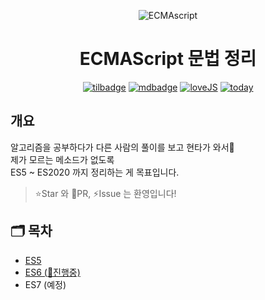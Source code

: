 <p align="center">
    <img alt="ECMAscript" src="https://t1.daumcdn.net/cfile/tistory/99479D435BE139E216" />
</p>

<h1 align="center">ECMAScript 문법 정리</h1>

<p align="center">
    <a href="https://img.shields.io">
        <img alt="tilbadge" src="https://img.shields.io/badge/%20%20%F0%9F%94%A5%20%20-%20TIL%20-%23ffd54f" /></a>
    <a href="https://img.shields.io">
        <img alt="mdbadge" src="https://img.shields.io/badge/markdown%20lint-pass-blue"></a>
    <a href="https://img.shields.io">
        <img alt="loveJS" src="https://img.shields.io/badge/love%20js%3F-yes-critical"></a>
    <a href="https://hits.seeyoufarm.com">
        <img alt="today" src="https://hits.seeyoufarm.com/api/count/incr/badge.svg?url=https%3A%2F%2Fgithub.com%2FMinsoo-web%2Fes_features&count_bg=%231BB47C&title_bg=%2330485C&icon=&icon_color=%23E7E7E7&title=today&edge_flat=false)">
    </a>
</p>

## 개요

알고리즘을 공부하다가 다른 사람의 풀이를 보고 현타가 와서🤦  
제가 모르는 메소드가 없도록  
ES5 ~ ES2020 까지 정리하는 게 목표입니다.

> ⭐️Star 와 🌱PR, ⚡️Issue 는 환영입니다!

## 🗂 목차

- [ES5](https://github.com/Minsoo-web/es_features/tree/master/es5)
- [ES6 (🌱진행중)](https://github.com/Minsoo-web/es_features/tree/master/es6)
- ES7 (예정)
